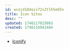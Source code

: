 ```yaml
---
id: wcojd184oix72s2tlh5e65n
title: Icon Sites
desc: ""
updated: 1746117025083
created: 1746116942484
---
```


- [Iconify](https://icon-sets.iconify.design/)
